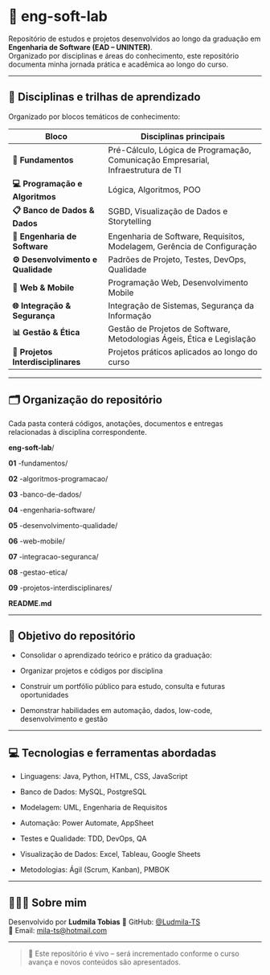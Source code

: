 # 🧪 eng-soft-lab 

Repositório de estudos e projetos desenvolvidos ao longo da graduação em **Engenharia de Software (EAD – UNINTER)**.  
Organizado por disciplinas e áreas do conhecimento, este repositório documenta minha jornada prática e acadêmica ao longo do curso.

---

## 🧭 Disciplinas e trilhas de aprendizado

Organizado por blocos temáticos de conhecimento:

| Bloco                     | Disciplinas principais |
|--------------------------|-------------------------|
| **🔧 Fundamentos**         | Pré-Cálculo, Lógica de Programação, Comunicação Empresarial, Infraestrutura de TI |
| **💻 Programação e Algoritmos** | Lógica, Algoritmos, POO |
| **📋 Banco de Dados & Dados**    | SGBD, Visualização de Dados e Storytelling |
| **🧠 Engenharia de Software**    | Engenharia de Software, Requisitos, Modelagem, Gerência de Configuração |
| **⚙️ Desenvolvimento e Qualidade** | Padrões de Projeto, Testes, DevOps, Qualidade |
| **📱 Web & Mobile**        | Programação Web, Desenvolvimento Mobile |
| **🌐 Integração & Segurança**     | Integração de Sistemas, Segurança da Informação |
| **📊 Gestão & Ética**       | Gestão de Projetos de Software, Metodologias Ágeis, Ética e Legislação |
| **🚀 Projetos Interdisciplinares** | Projetos práticos aplicados ao longo do curso |

---

## 🗂 Organização do repositório

Cada pasta conterá códigos, anotações, documentos e entregas relacionadas à disciplina correspondente.


**eng-soft-lab**/

**01** -fundamentos/

**02** -algoritmos-programacao/

**03** -banco-de-dados/

**04** -engenharia-software/

**05** -desenvolvimento-qualidade/

**06** -web-mobile/

**07** -integracao-seguranca/

**08** -gestao-etica/

**09** -projetos-interdisciplinares/

**README.md**


---

## 🎯 Objetivo do repositório

- Consolidar o aprendizado teórico e prático da graduação:

- Organizar projetos e códigos por disciplina

- Construir um portfólio público para estudo, consulta e futuras oportunidades

- Demonstrar habilidades em automação, dados, low-code, desenvolvimento e gestão

---


## 💻 Tecnologias e ferramentas abordadas

- Linguagens: Java, Python, HTML, CSS, JavaScript

- Banco de Dados: MySQL, PostgreSQL

- Modelagem: UML, Engenharia de Requisitos

- Automação: Power Automate, AppSheet

- Testes e Qualidade: TDD, DevOps, QA

- Visualização de Dados: Excel, Tableau, Google Sheets

- Metodologias: Ágil (Scrum, Kanban), PMBOK

---

## 👩🏻‍💻 Sobre mim

Desenvolvido por **Ludmila Tobias**
🔗 GitHub: [@Ludmila-TS](https://github.com/Ludmila-TS)  
📧 Email: mila-ts@hotmail.com

---

> 🚀 Este repositório é vivo – será incrementado conforme o curso avança e novos conteúdos são apresentados.
